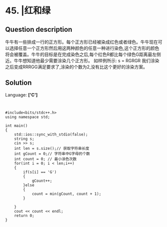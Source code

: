 # 45. |红和绿

## Question description


牛牛有一些排成一行的正方形。每个正方形已经被染成红色或者绿色。牛牛现在可以选择任意一个正方形然后用这两种颜色的任意一种进行染色,这个正方形的颜色将会被覆盖。牛牛的目标是在完成染色之后,每个红色R都比每个绿色G距离最左侧近。牛牛想知道他最少需要涂染几个正方形。 如样例所示: s = RGRGR 我们涂染之后变成RRRGG满足要求了,涂染的个数为2,没有比这个更好的涂染方案。


## Solution

Language: **['C']**

```


#include<bits/stdc++.h>
using namespace std;
 
int main()
{
    std::ios::sync_with_stdio(false);
    string s;
    cin >> s;
    int len = s.size();// 获取字符串长度
    int gCount = 0;// 字符串中G字母的个数
    int count = 0; // 最小涂色次数
    for(int i = 0; i < len;i++)
    {
        if(s[i] == 'G')
        {
            gCount++;
        }else
        {
            count = min(gCount, count + 1);
        }
             
    }
    cout << count << endl;
    return 0;
}
```


